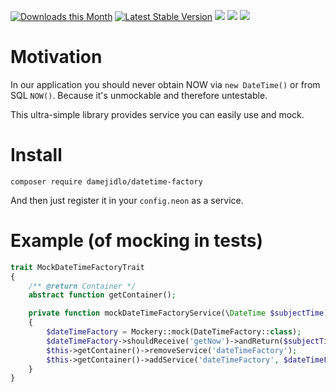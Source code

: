 [![Downloads this Month](https://img.shields.io/packagist/dm/damejidlo/datetime-factory.svg)](https://packagist.org/packages/damejidlo/datetime-factory)
[![Latest Stable Version](https://poser.pugx.org/damejidlo/datetime-factory/v/stable)](https://github.com/damejidlo/datetime-factory/releases)
![](https://travis-ci.org/damejidlo/datetime-factory.svg?branch=master)
![](https://scrutinizer-ci.com/g/damejidlo/datetime-factory/badges/quality-score.png?b=master)
![](https://scrutinizer-ci.com/g/damejidlo/datetime-factory/badges/coverage.png?b=master)

# Motivation
In our application you should never obtain NOW via `new DateTime()` or from SQL `NOW()`. Because it's unmockable
and therefore untestable.

This ultra-simple library provides service you can easily use and mock.

# Install
```
composer require damejidlo/datetime-factory
```

And then just register it in your `config.neon` as a service.

# Example (of mocking in tests)
```php
trait MockDateTimeFactoryTrait
{
	/** @return Container */
	abstract function getContainer();

	private function mockDateTimeFactoryService(\DateTime $subjectTime)
	{
		$dateTimeFactory = Mockery::mock(DateTimeFactory::class);
		$dateTimeFactory->shouldReceive('getNow')->andReturn($subjectTime);
		$this->getContainer()->removeService('dateTimeFactory');
		$this->getContainer()->addService('dateTimeFactory', $dateTimeFactory);
	}
}
```
